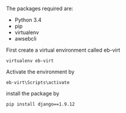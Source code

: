The packages required are:
* Python 3.4
* pip
* virtualenv
* awsebcli

First create a virtual environment called eb-virt
```
virtualenv eb-virt
```
Activate the environment by
```
eb-virt\Scripts\activate
```
install the package by
```
pip install django==1.9.12
```